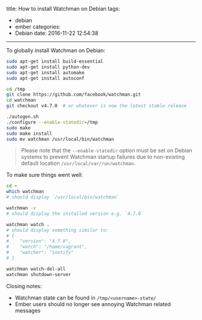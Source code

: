 title: How to install Watchman on Debian
tags:
  - debian
  - ember
categories:
  - Debian
date: 2016-11-22 12:54:38
---

To globally install Watchman on Debian:

```bash
sudo apt-get install build-essential
sudo apt-get install python-dev
sudo apt-get install automake
sudo apt-get install autoconf

cd /tmp
git clone https://github.com/facebook/watchman.git
cd watchman
git checkout v4.7.0  # or whatever is now the latest stable release

./autogen.sh
./configure --enable-statedir=/tmp
sudo make
sudo make install
sudo mv watchman /usr/local/bin/watchman
```

> Please note that the `--enable-statedir` option must be set on
> Debian systems to prevent Watchman startup failures due to
> non-existing default location `/usr/local/var/run/watchman`.

To make sure things went well:

```bash
cd ~
which watchman
# should display `/usr/local/bin/watchman`

watchman -v
# should display the installed version e.g. `4.7.0`

watchman watch .
# should display something similar to:
# {
#    "version": "4.7.0",
#    "watch": "/home/vagrant",
#    "watcher": "inotify"
# }

watchman watch-del-all
watchman shutdown-server
```

Closing notes:

- Watchman state can be found in `/tmp/<username>-state/`
- Ember users should no longer see annoying Watchman related messages

